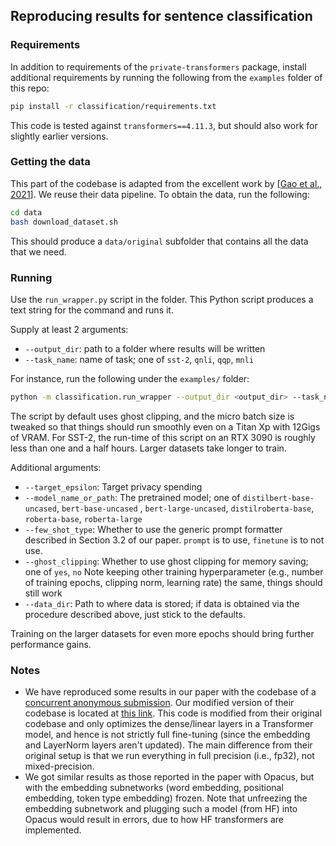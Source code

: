 ## Reproducing results for sentence classification

### Requirements

In addition to requirements of the `private-transformers` package, install additional requirements by running the
following from the `examples` folder of this repo:

```bash
pip install -r classification/requirements.txt
```

This code is tested against `transformers==4.11.3`, but should also work for slightly earlier versions.

### Getting the data

This part of the codebase is adapted from the excellent work
by [[Gao et al., 2021](https://arxiv.org/pdf/2012.15723.pdf)]. We reuse their data pipeline. To obtain the data, run the
following:

```bash
cd data
bash download_dataset.sh
```

This should produce a `data/original` subfolder that contains all the data that we need.

### Running

Use the `run_wrapper.py` script in the folder. This Python script produces a text string for the command and runs it.

Supply at least 2 arguments:

- `--output_dir`: path to a folder where results will be written
- `--task_name`: name of task; one of `sst-2`, `qnli`, `qqp`, `mnli`

For instance, run the following under the `examples/` folder:

```bash
python -m classification.run_wrapper --output_dir <output_dir> --task_name <task_name>
```

The script by default uses ghost clipping, and the micro batch size is tweaked so that things should run smoothly even
on a Titan Xp with 12Gigs of VRAM. For SST-2, the run-time of this script on an RTX 3090 is roughly less than one and a
half hours. Larger datasets take longer to train.

Additional arguments:

- `--target_epsilon`: Target privacy spending
- `--model_name_or_path`: The pretrained model; one of `distilbert-base-uncased`, `bert-base-uncased`
  , `bert-large-uncased`, `distilroberta-base`, `roberta-base`, `roberta-large`
- `--few_shot_type`: Whether to use the generic prompt formatter described in Section 3.2 of our paper. `prompt` is to
  use, `finetune` is to not use.
- `--ghost_clipping`: Whether to use ghost clipping for memory saving; one of `yes`, `no`
  Note keeping other training hyperparameter (e.g., number of training epochs, clipping norm, learning rate) the same,
  things should still work
- `--data_dir`: Path to where data is stored; if data is obtained via the procedure described above, just stick to the
  defaults.

Training on the larger datasets for even more epochs should bring further performance gains.

### Notes

- We have reproduced some results in our paper with the codebase of
  a [concurrent anonymous submission](https://openreview.net/pdf?id=Q42f0dfjECO). Our modified version of their codebase
  is located at [this link](https://github.com/lxuechen/Differentially-Private-Fine-tuning-of-Language-Models). This
  code is modified from their original codebase and only optimizes the dense/linear layers in a Transformer model, and
  hence is not strictly full fine-tuning (since the embedding and LayerNorm layers aren't updated). The main difference
  from their original setup is that we run everything in full precision (i.e., fp32), not mixed-precision.
- We got similar results as those reported in the paper with Opacus, but with the embedding subnetworks (word embedding,
  positional embedding, token type embedding) frozen. Note that unfreezing the embedding subnetwork and plugging such a
  model (from HF) into Opacus would result in errors, due to how HF transformers are implemented.
